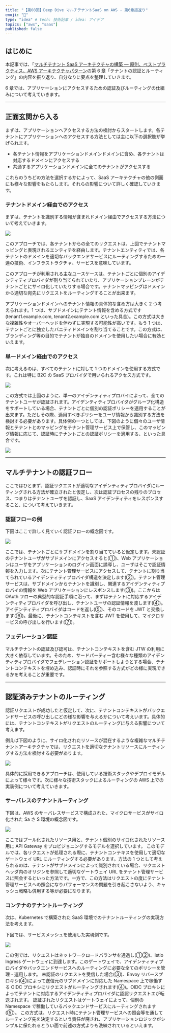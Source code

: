 ```yaml
---
title: "【第08回】Deep Dive マルチテナントSaaS on AWS - 第6章振返り"
emoji: "🤿"
type: "idea" # tech: 技術記事 / idea: アイデア
topics: ["aws", "saas"]
published: false
---
```


## はじめに

本記事では、「[マルチテナント SaaS アーキテクチャの構築 ― 原則、ベストプラクティス、AWS アーキテクチャパターン](https://www.oreilly.co.jp/books/9784814401017/)の第 6 章「テナントの認証とルーティング」の内容を振り返り、自分なりに要点を整理していきます。

6 章では、アプリケーションにアクセスするための認証及びルーティングの仕組みについて考えていきます。

---

## 正面玄関から入る

まずは、アプリケーションへアクセスする方法の検討からスタートします。各テナントにアプリケーションへのアクセスする方法としては主に以下の選択肢が挙げられます。

- 各テナント情報をアプリケーションドメインドメインに含め、各テナントは対応するドメインにアクセスする
- 共通するアプリケーションドメインに全てのテナントがアクセスする

これらのうちどの方法を選択するかによって、SaaS アーキテクチャの他の側面にも様々な影響をもたらします。それらの影響について詳しく確認していきます。

### テナントドメイン経由でのアクセス

まずは、テナントを識別する情報が含まれドメイン経由でアクセスする方法について考えていきます。

![](/images/08/access-by-tenant-domain.drawio.png)

このアプローチでは、各テナントからの全てのリクエストは、上図でテナントマッピングと表現されるエンティテを経由します。テナントエンティティでは、各テナントのドメインを適切なバックエンドサービスにルーティングするための一連の技術、インフラストラクチャ、サービスを意味しています。

このアプローチが利用される主なユースケースは、テナントごとに個別のアイデンティティプロバイダが割り当てられていたり、アプリケーションプレーンがテナントごとにサイロ化していたりする場合です。テナントマッピングはドメインから適切な宛先にリクエストをルーティングすることが出来ます。

アプリケーションドメインへのテナント情報の具体的な含め方は大きく 2 つ考えられます。1 つは、サブドメインにテナント情報を含める方式です(tenant1.example.com, tenant2.example.com といった具合)。この方式は大きな複雑性やオーバーヘッドを伴わずに実現する可能性が高いです。もう 1 つは、テナントごとに独立したバニティドメインを割り当てることです。この方式は、ブランディング等の目的でテナントが独自のドメインを使用したい場合に有効といえます。

### 単一ドメイン経由でのアクセス

次に考えるのは、すべてのテナントに対して 1 つのドメインを使用する方式です。これは特に B2C の SaaS プロバイダで用いられるアクセス方式です。

![](/images/08/access-by-common-domain.drawio.png)

この方式では上図のように、単一のアイデンティティプロバイによって、全てのテナントユーザが認証されます。アイデンティティプロバイダがグループ化構造をサポートしている場合、テナントごとに個別の認証ポリシーを適用することが出来ます。ただしその際、適用すべきポリシーをユーザ情報から識別する方法を検討する必要があります。具体例の一つとしては、下図のように個々のユーザ情報とテナントとのマッピングをテナント管理サービス上で保管し、このマッピング情報に応じて、認証時にテナントごとの認証ポリシーを適用する、といった具合です。

![](/images/08/access-by-common-domain-with-tenant-info.drawio.png)

---

## マルチテナントの認証フロー

ここではひとまず、認証リクエストが適切なアイデンティティプロバイダにルーティングされる方法が確立されたと仮定し、次は認証プロセスの残りのプロセス、つまりはテナントユーザを認証し、SaaS アイデンティティをレスポンスすること、について考えていきます。

### 認証フローの例

下図はここで詳しく見ていく認証フローの概念図です。

![](/images/08/auth-flow-concept.drawio.png)

ここでは、テナントごとにサブドメインを割り当てていると仮定します。未認証のテナントユーザがサブドメインにアクセスすると(①)、Web アプリケーションはユーザをアプリケーションのログイン画面に誘導し、ユーザはそこで認証情報を入力します。次にテナント管理サービスにアクセスして、テナントに割り当てられているアイデンティティプロバイダ構造を決定します(②)。テナント管理サービスは、サブドメインからテナントを識別し、関連するアイデンティティプロバイの情報を Web アプリケーションにレスポンスします(③)。ここからは OAuth フローの典型的な認証手順に沿って、まずはテナントに対応するアイデンティティプロバイダを呼び出し、テナントユーザの認証情報を渡します(④)。アイデンティティプロバイダはコードを返し(⑤)、そのコードを JWT と交換します(⑥)。最後に、テナントコンテキストを含む JWT を使用して、マイクロサービスの呼び出しを行います(⑦)。

### フェデレーション認証

マルチテナントの認証及び認可は、テナントコンテキストを含む JTW の利用に大きく依存しています。そのため、サードパーティー含む様々な種類のアイデンティティプロバイダでフェデレーション認証をサポートしようとする場合、テナントコンテキストを埋め込み、認証時にそれを参照する方式がどの様に実現できるかを考えることが重要です。

---

## 認証済みテナントのルーティング

認証リクエストが成功したと仮定して、次に、テナントコンテキストがバックエンドサービスの呼び出しにどの様な影響を与えるかについて考えいます。具体的には、テナントコンテキストがリクエストのルーティングに与える影響について考えます。

例えば下図のように、サイロ化されたリソースが混在するような複雑なマルチテナントアーキテクチャでは、リクエストを適切なテナントリソースにルーティングする方法を検討する必要があります。

![](/images/08/tenant-routing.drawio.png)

具体的に採用できるアプローチは、使用している技術スタックやデプロイモデルによって様々です。次に様々な技術スタックによるルーティングの AWS 上での実装例について考えていきます。

### サーバレスのテナントルーティング

下図は、AWS のサーバレスサービスで構成された、マイクロサービスがサイロ化された Sa さ S 環境の概念図です。

<!-- ![](/images/08/serverless-apigw-routing.drawio.png) -->

![](/images/08/tenant-specific-gateway-routing.drawio.png)

ここではプール化されたリソース用と、テナント個別のサイロ化されたリソース用に API Gateway をプロビジョニングするモデルを選択しています。
このモデルでは、各リクエストが処理される際に、テナントコンテキスを使用して適切なゲートウェイ URL にルーティングする必要があります。方法の 1 つとして考えられるのは、テナントがサブドメインによって識別されている場合、リクエストヘッダ内のオリジンを参照して適切なゲートウェイ URL をテナント管理サービスに照会するといった方法です。一方で、この方法はリクエストの度にテナント管理サービスへの照会になりパフォーマンスの問題を引き起こさないよう、キャッシュ戦略も併用する等が必要になります。

### コンテナのテナントルーティング

次は、Kubernetes で構築された SaaS 環境でのテナントルーティングの実現方法を考えます。

下図では、サービスメッシュを使用した実現例です。

![](/images/08/routing-by-service-mesh.drawio.png)

この例では、リクエストはネットワークロードバランサを通過し(①②)、Istio Ingress ゲートウェイに到達します。このゲートウェイで、アイデンティティプロバイダやバックエンドサービスへのルーティングに必要な全てのポリシーを管理・運用します。
未認証のリクエストを受信した場合(③)、Envoy リバースプロキシ(④)によって送信元のサブドメインに対応した Namespace 上で稼働する OIDC プロキシにリクエストがルーティングされます(④)。OIDC プロキシによってテナントに対応するアイデンティティプロバイダに認認リクエストエが転送されます。
認証されたリクエストはゲートウェイによって、個別の Namespace で稼働しているバックエンドサービスにルーティングされます(⑤)。
この方式は、リクエスト時にテナント管理サービスへの照会等を通してルーティング先を決定するという責任が廃され、アプリケーションロジックがシンプルに保たれるとうい面で前述の方式よりも洗練されているといえます。

